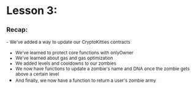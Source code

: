 # Lesson 3:

### Recap:

<small>- We've added a way to update our CryptoKitties contracts

- We've learned to protect core functions with onlyOwner
- We've learned about gas and gas optimization
- We added levels and cooldowns to our zombies
- We now have functions to update a zombie's name and DNA once the zombie gets above a certain level
- And finally, we now have a function to return a user's zombie army</small>
